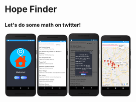 # Hope Finder
### Let's do some math on twitter!
<img alt="Top Layer Input Reconstruction and Distillation Diagram" src="imgs/ss01.png"  width="20%"  height="20%"><img alt="Top Layer Input Reconstruction and Distillation Diagram" src="imgs/ss02.png"  width="20%"  height="20%"><img alt="Top Layer Input Reconstruction and Distillation Diagram" src="imgs/ss03.png"  width="20%"  height="20%"><img alt="Top Layer Input Reconstruction and Distillation Diagram" src="imgs/ss04.png"  width="20%"  height="20%">




